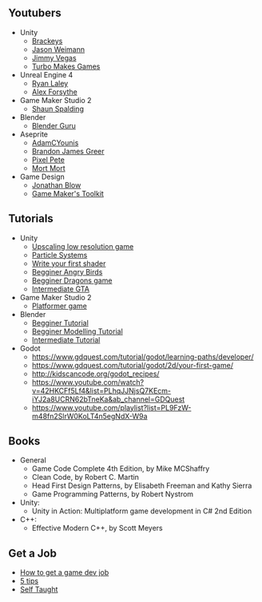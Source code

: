 ## Youtubers

* Unity
  * [Brackeys](https://www.youtube.com/user/Brackeys)
  * [Jason Weimann](https://www.youtube.com/channel/UCX_b3NNQN5bzExm-22-NVVg)
  * [Jimmy Vegas](https://www.youtube.com/channel/UCRMXHQ2rJ9_0CHS7mhL7erg)
  * [Turbo Makes Games](https://www.youtube.com/channel/UCX4VrxYV1G9m7s5b5HbYuPw)
* Unreal Engine 4
  * [Ryan Laley](https://www.youtube.com/channel/UCsS5i15vvUbwfr_1JdRKCAA)
  * [Alex Forsythe](https://www.youtube.com/channel/UCJf_2Ea75Wub1FHe6YjQ7Qw)
* Game Maker Studio 2
  * [Shaun Spalding](https://www.youtube.com/user/999Greyfox)
* Blender
  * [Blender Guru](https://www.youtube.com/user/AndrewPPrice)
* Aseprite
  * [AdamCYounis](https://www.youtube.com/channel/UC08QfQDLAd9D7aYPFgBUIng)
  * [Brandon James Greer](https://www.youtube.com/channel/UCC26K7LTSrJK0BPAUyyvtQg)
  * [Pixel Pete](https://www.youtube.com/user/MilkoDaily)
  * [Mort Mort](https://www.youtube.com/user/atMNRArt)
* Game Design
  * [Jonathan Blow](https://www.youtube.com/user/jblow888/)
  * [Game Maker's Toolkit](https://www.youtube.com/channel/UCqJ-Xo29CKyLTjn6z2XwYAw)
 
## Tutorials

* Unity
   * [Upscaling low resolution game](https://itch.io/t/129513/unity-guide-upscaling-your-low-rez-game)
   * [Particle Systems](https://learn.unity.com/tutorial/visual-effects-with-particles?language=en#5c7f8528edbc2a002053b57e)
   * [Write your first shader](https://learn.unity.com/tutorial/writing-your-first-shader-in-unity#)
   * [Begginer Angry Birds](https://www.youtube.com/watch?v=Lu76c85LhGY&list=PLB5_EOMkLx_VHKn4IISeNwhlDrb1948ZX&index=1)
   * [Begginer Dragons game](https://www.youtube.com/watch?v=BL2u_6sSvcM&list=PLB5_EOMkLx_WCGalAUeKXA1I-qQqYY_Sk&index=2)
   * [Intermediate GTA](https://www.youtube.com/playlist?list=PLZ1b66Z1KFKi_AxdUDtVX_fHT6IqzhV55)
* Game Maker Studio 2
  * [Platformer game](https://www.youtube.com/playlist?list=PLPRT_JORnIupqWsjRpJZjG07N01Wsw_GJ)
* Blender
  * [Begginer Tutorial](https://www.youtube.com/playlist?list=PLjEaoINr3zgEq0u2MzVgAaHEBt--xLB6U)
  * [Begginer Modelling Tutorial](https://www.youtube.com/playlist?list=PLjEaoINr3zgEL9UjPTLWQhLFAK7wVaRMR)
  * [Intermediate Tutorial](https://www.youtube.com/playlist?list=PLjEaoINr3zgHJVJF3T3CFUAZ6z11jKg6a)
* Godot
  *  https://www.gdquest.com/tutorial/godot/learning-paths/developer/
  *  https://www.gdquest.com/tutorial/godot/2d/your-first-game/
  *  http://kidscancode.org/godot_recipes/
  *  https://www.youtube.com/watch?v=42HKCFf5Lf4&list=PLhqJJNjsQ7KEcm-iYJ2a8UCRN62bTneKa&ab_channel=GDQuest
  *  https://www.youtube.com/playlist?list=PL9FzW-m48fn2SlrW0KoLT4n5egNdX-W9a


## Books

* General
  * Game Code Complete 4th Edition, by Mike MCShaffry
  * Clean Code, by Robert C. Martin
  * Head First Design Patterns, by Elisabeth Freeman and Kathy Sierra
  * Game Programming Patterns, by Robert Nystrom
* Unity:
  * Unity in Action: Multiplatform game development in C# 2nd Edition
* C++:
  * Effective Modern C++, by Scott Meyers   

## Get a Job

 * [How to get a game dev job](https://www.youtube.com/watch?v=tBO-RvTPETU&ab_channel=JasonWeimann)
 * [5 tips](https://www.youtube.com/watch?v=NNOw7_e372E&ab_channel=MassiveEntertainment-AUbisoftStudio)
 * [Self Taught](https://www.youtube.com/watch?v=bpSNBscjaDY&ab_channel=JasonWeimann)

